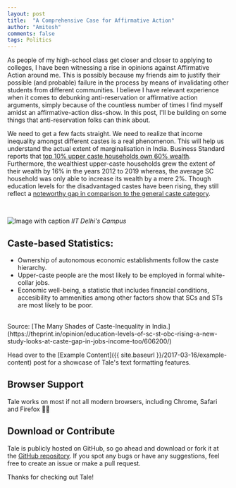 ```yaml
---
layout: post
title:  "A Comprehensive Case for Affirmative Action"
author: "Amitesh"
comments: false
tags: Politics
---
```


As people of my high-school class get closer and closer to applying to colleges, I have been witnessing a rise in opinions against Affirmative Action around me. This is possibly
because my friends aim to justify their possible (and probable) failure in the process by means of invalidating other students from different communities. I believe I have relevant experience when it comes to debunking anti-reservation or affirmative action arguments, simply because of the countless number of times I find myself amidst an affirmative-action diss-show. In this post, I'll be building on some things that anti-reservation folks can think about.
<br>

We need to get a few facts straight. We need to realize that income inequality amongst different castes is a real phenomenon. This will help us understand the actual extent of 
marginalisation in India. Business Standard reports that [top 10% upper caste households own 60% wealth](https://www.business-standard.com/article/current-affairs/income-inequality-in-india-top-10-upper-caste-households-own-60-wealth-119011400105_1.html#:~:text=Inequality%20between%20castes&text=SC%20and%20ST%20households%20earn,than%20the%20annual%20Indian%20average.). Furthermore, the wealthiest upper-caste households grew the extent of their wealth by 16% in the years 2012 to 2019 whereas, the average SC household was only able to increase its wealth by a mere 2%. Though education levels for the disadvantaged castes have been rising, they still reflect a [noteworthy gap in comparison to the general caste category](https://theprint.in/opinion/education-levels-of-sc-st-obc-rising-a-new-study-looks-at-caste-gap-in-jobs-income-too/606200/).

<br>

![Image with caption](https://timesofindia.indiatimes.com/photo/58944050.cms "IIT Delhi")
_IIT Delhi's Campus_

## Caste-based Statistics:
- Ownership of autonomous economic establishments follow the caste hierarchy.
- Upper-caste people are the most likely to be employed in formal white-collar jobs.
- Economic well-being, a statistic that includes financial conditions, accesibility to ammenities among other factors show that SCs and STs are most likely to be poor.
<br>
Source: [The Many Shades of Caste-Inequality in India.](https://theprint.in/opinion/education-levels-of-sc-st-obc-rising-a-new-study-looks-at-caste-gap-in-jobs-income-too/606200/)


Head over to the [Example Content]({{ site.baseurl }}/2017-03-16/example-content) post for a showcase of Tale's text formatting features.

## Browser Support
Tale works on most if not all modern browsers, including Chrome, Safari and Firefox 👍🏼

## Download or Contribute
Tale is publicly hosted on GitHub, so go ahead and download or fork it at the [GitHub repository](https://github.com/chesterhow/tale). If you spot any bugs or have any suggestions, feel free to create an issue or make a pull request.

Thanks for checking out Tale!
